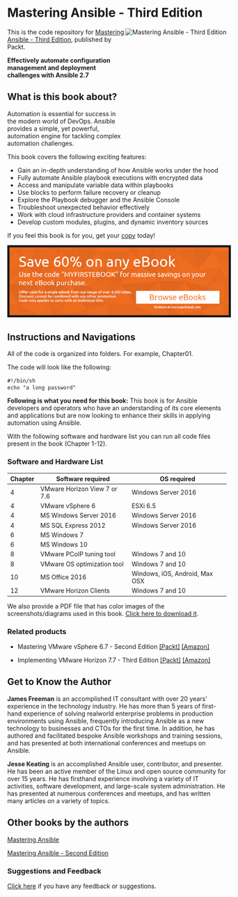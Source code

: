 # Mastering Ansible - Third Edition

<a href="https://www.packtpub.com/virtualization-and-cloud/mastering-ansible-third-edition?utm_source=github&utm_medium=repository&utm_campaign=9781789951547 "><img src="https://d1ldz4te4covpm.cloudfront.net/sites/default/files/imagecache/ppv4_main_book_cover/B12929_pub.png" alt="Mastering Ansible - Third Edition" height="256px" align="right"></a>

This is the code repository for [Mastering Ansible - Third Edition](https://www.packtpub.com/virtualization-and-cloud/mastering-ansible-third-edition?utm_source=github&utm_medium=repository&utm_campaign=9781789951547 ), published by Packt.

**Effectively automate configuration management and deployment challenges with Ansible 2.7**

## What is this book about?
Automation is essential for success in the modern world of DevOps. Ansible provides a simple, yet powerful, automation engine for tackling complex automation challenges.

This book covers the following exciting features:
* Gain an in-depth understanding of how Ansible works under the hood 
* Fully automate Ansible playbook executions with encrypted data 
* Access and manipulate variable data within playbooks 
* Use blocks to perform failure recovery or cleanup 
* Explore the Playbook debugger and the Ansible Console 
* Troubleshoot unexpected behavior effectively 
* Work with cloud infrastructure providers and container systems 
* Develop custom modules, plugins, and dynamic inventory sources 

If you feel this book is for you, get your [copy](https://www.amazon.com/dp/1789951542) today!

<a href="https://www.packtpub.com/?utm_source=github&utm_medium=banner&utm_campaign=GitHubBanner"><img src="https://raw.githubusercontent.com/PacktPublishing/GitHub/master/GitHub.png" 
alt="https://www.packtpub.com/" border="5" /></a>

## Instructions and Navigations
All of the code is organized into folders. For example, Chapter01.

The code will look like the following:
```
#!/bin/sh
echo "a long password"
```

**Following is what you need for this book:**
This book is for Ansible developers and operators who have an understanding of its core elements and applications but are now looking to enhance their skills in applying automation using Ansible.

With the following software and hardware list you can run all code files present in the book (Chapter 1-12).
### Software and Hardware List
| Chapter | Software required | OS required |
| -------- | ------------------------------------ | ----------------------------------- |
| 4 | VMware Horizon View 7 or 7.6 | Windows Server 2016 |
| 4 | VMware vSphere 6 | ESXi 6.5 |
| 4 | MS Windows Server 2016 | Windows Server 2016 |
| 4 | MS SQL Express 2012 | Windows Server 2016 |
| 6 | MS Windows 7 |  |
| 6 | MS Windows 10 |  |
| 8 | VMware PCoIP tuning tool | Windows 7 and 10 |
| 8 | VMware OS optimization tool | Windows 7 and 10 |
| 10 | MS Office 2016 | Windows, iOS, Android, Max OSX |
| 12 | VMware Horizon Clients | Windows 7 and 10 |

We also provide a PDF file that has color images of the screenshots/diagrams used in this book. [Click here to download it](https://www.packtpub.com/sites/default/files/downloads/9781789802375_ColorImages.pdf).

### Related products
* Mastering VMware vSphere 6.7 - Second Edition  [[Packt]](https://prod.packtpub.com/in/application-development/mastering-vmware-vsphere-67-second-edition?utm_source=github&utm_medium=repository&utm_campaign=) [[Amazon]](https://www.amazon.com/dp/178961337X)

* Implementing VMware Horizon 7.7 - Third Edition  [[Packt]](https://prod.packtpub.com/in/virtualization-and-cloud/implementing-vmware-horizon-77-third-edition?utm_source=github&utm_medium=repository&utm_campaign=) [[Amazon]](https://www.amazon.com/dp/1789617847)

## Get to Know the Author
**James Freeman**
is an accomplished IT consultant with over 20 years' experience in the technology industry. He has more than 5 years of first-hand experience of solving realworld enterprise problems in production environments using Ansible, frequently introducing Ansible as a new technology to businesses and CTOs for the first time. In addition, he has authored and facilitated bespoke Ansible workshops and training sessions, and has presented at both international conferences and meetups on Ansible.

**Jesse Keating**
is an accomplished Ansible user, contributor, and presenter. He has been an active member of the Linux and open source community for over 15 years. He has firsthand experience involving a variety of IT activities, software development, and large-scale system administration. He has presented at numerous conferences and meetups, and has written many articles on a variety of topics.

## Other books by the authors
[Mastering Ansible](https://www.packtpub.com/networking-and-servers/mastering-ansible?utm_source=github&utm_medium=repository&utm_campaign=9781784395483 )

[Mastering Ansible - Second Edition](https://www.packtpub.com/networking-and-servers/mastering-ansible-second-edition?utm_source=github&utm_medium=repository&utm_campaign=9781787125681 )

### Suggestions and Feedback
[Click here](https://docs.google.com/forms/d/e/1FAIpQLSdy7dATC6QmEL81FIUuymZ0Wy9vH1jHkvpY57OiMeKGqib_Ow/viewform) if you have any feedback or suggestions.
